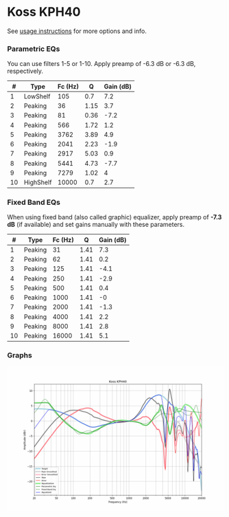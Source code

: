 # Koss KPH40
See [usage instructions](https://github.com/jaakkopasanen/AutoEq#usage) for more options and info.

### Parametric EQs
You can use filters 1-5 or 1-10. Apply preamp of -6.3 dB or -6.3 dB, respectively.

|   # | Type      |   Fc (Hz) |    Q |   Gain (dB) |
|-----|-----------|-----------|------|-------------|
|   1 | LowShelf  |       105 | 0.7  |         7.2 |
|   2 | Peaking   |        36 | 1.15 |         3.7 |
|   3 | Peaking   |        81 | 0.36 |        -7.2 |
|   4 | Peaking   |       566 | 1.72 |         1.2 |
|   5 | Peaking   |      3762 | 3.89 |         4.9 |
|   6 | Peaking   |      2041 | 2.23 |        -1.9 |
|   7 | Peaking   |      2917 | 5.03 |         0.9 |
|   8 | Peaking   |      5441 | 4.73 |        -7.7 |
|   9 | Peaking   |      7279 | 1.02 |         4   |
|  10 | HighShelf |     10000 | 0.7  |         2.7 |

### Fixed Band EQs
When using fixed band (also called graphic) equalizer, apply preamp of **-7.3 dB** (if available) and set gains manually with these parameters.

|   # | Type    |   Fc (Hz) |    Q |   Gain (dB) |
|-----|---------|-----------|------|-------------|
|   1 | Peaking |        31 | 1.41 |         7.3 |
|   2 | Peaking |        62 | 1.41 |         0.2 |
|   3 | Peaking |       125 | 1.41 |        -4.1 |
|   4 | Peaking |       250 | 1.41 |        -2.9 |
|   5 | Peaking |       500 | 1.41 |         0.4 |
|   6 | Peaking |      1000 | 1.41 |        -0   |
|   7 | Peaking |      2000 | 1.41 |        -1.3 |
|   8 | Peaking |      4000 | 1.41 |         2.2 |
|   9 | Peaking |      8000 | 1.41 |         2.8 |
|  10 | Peaking |     16000 | 1.41 |         5.1 |

### Graphs
![](./Koss%20KPH40.png)
